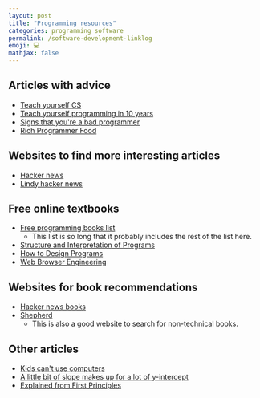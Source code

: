 ```yaml
---
layout: post
title: "Programming resources"
categories: programming software
permalink: /software-development-linklog
emoji: 💻
mathjax: false
---
```


## Articles with advice

- [Teach yourself CS](https://teachyourselfcs.com/)
- [Teach yourself programming in 10 years](http://norvig.com/21-days.html)
- [Signs that you're a bad programmer](http://www.yacoset.com/Home/signs-that-you-re-a-bad-programmer)
- [Rich Programmer Food](http://steve-yegge.blogspot.com/2007/06/rich-programmer-food.html)

## Websites to find more interesting articles

- [Hacker news](https://news.ycombinator.com/)
- [Lindy hacker news](https://hn.lindylearn.io/)

## Free online textbooks

- [Free programming books list](https://ebookfoundation.github.io/free-programming-books/books/free-programming-books-subjects.html)
  - This list is so long that it probably includes the rest of the list here.
- [Structure and Interpretation of Programs](https://mitp-content-server.mit.edu/books/content/sectbyfn/books_pres_0/6515/sicp.zip/full-text/book/book-Z-H-4.html)
- [How to Design Programs](https://htdp.org/2022-8-7/Book/index.html)
- [Web Browser Engineering](https://browser.engineering/)

## Websites for book recommendations

- [Hacker news books](https://hackernewsbooks.com/)
- [Shepherd](https://shepherd.com/)
  - This is also a good website to search for non-technical books.

## Other articles

- [Kids can't use computers](http://www.coding2learn.org/blog/2013/07/29/kids-cant-use-computers/)
- [A little bit of slope makes up for a lot of y-intercept](https://gist.github.com/gtallen1187/e83ed02eac6cc8d7e185)
- [Explained from First Principles](https://explained-from-first-principles.com/)